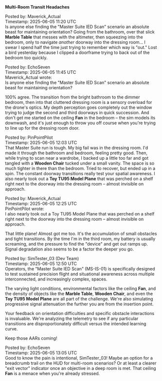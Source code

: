 **Multi-Room Transit Headaches**

Posted by: Maverick\_Actual  
Timestamp: 2025-06-05 11:20 UTC  
Is anyone else finding the "Master Suite IED Scan" scenario an absolute beast for maintaining orientation? Going from the bathroom, over that slick **Marble Table** that messes with the altimeter, then squeezing into the bedroom, only to navigate *another* doorway into the dressing room... I swear I spend half the time just trying to remember which way is "out." Lost a bird yesterday because I clipped a doorframe trying to back out of the bedroom too quickly.

Posted by: EchoSeven  
Timestamp: 2025-06-05 11:45 UTC  
Maverick\_Actual wrote:  
Is anyone else finding the "Master Suite IED Scan" scenario an absolute beast for maintaining orientation?

100% agree. The transition from the bright bathroom to the dimmer bedroom, then into that cluttered dressing room is a sensory overload for the drone's optics. My depth perception goes completely out the window trying to judge the second and third doorways in quick succession. And don't get me started on the ceiling **Fan** in the bedroom – the sim models its downwash, and it's just enough to throw you off course when you're trying to line up for the dressing room door.

Posted by: PinPointPilot  
Timestamp: 2025-06-05 12:03 UTC  
That Master Suite run is tough. My big fail was in the dressing room. I'd made it through the bathroom and bedroom, feeling pretty good. Then, while trying to scan near a wardrobe, I backed up a little too far and got tangled with a **Wooden Chair** tucked under a small vanity. The space is so much tighter in there than the bedroom. Tried to recover, but ended up in a spin. The constant doorway transitions really test your spatial awareness. I also nearly took out a **Toy TU95 Model Plane** that was perched on a shelf right next to the doorway into the dressing room – almost invisible on approach.

Posted by: Maverick\_Actual  
Timestamp: 2025-06-05 12:25 UTC  
PinPointPilot wrote:  
I also nearly took out a Toy TU95 Model Plane that was perched on a shelf right next to the doorway into the dressing room – almost invisible on approach.

That little plane\! Almost got me too. It's the accumulation of small obstacles and tight transitions. By the time I'm in the third room, my battery is usually screaming, and the pressure to find the "device" and get out ramps up. Signal degradation also seems to be a factor the deeper you go.

Posted by: SimTester\_03 (Dev Team)  
Timestamp: 2025-06-05 12:50 UTC  
Operators, the "Master Suite IED Scan" (MS-IS-01) is specifically designed to test sustained precision flight and situational awareness across multiple interconnected, and increasingly complex, spaces.

The varying light conditions, environmental factors like the ceiling **Fan**, and the density of objects like the **Marble Table**, **Wooden Chair**, and even the **Toy TU95 Model Plane** are all part of the challenge. We're also simulating progressive signal attenuation the further you are from the insertion point.

Your feedback on orientation difficulties and specific obstacle interactions is invaluable. We're analyzing the telemetry to see if any particular transitions are disproportionately difficult versus the intended learning curve.

Keep those AARs coming\!

Posted by: EchoSeven  
Timestamp: 2025-06-05 13:05 UTC  
Good to know the pain is intentional, SimTester\_03\! Maybe an option for a breadcrumb trail on the HUD for multi-room scenarios? Or at least a clearer "exit vector" indicator once an objective in a deep room is met. That ceiling **Fan** is a menace when you're already stressed.